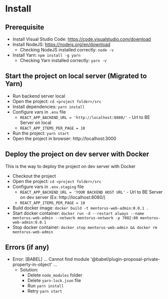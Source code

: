 # Install

## Prerequisite
- Install Visual Studio Code: https://code.visualstudio.com/download
- Install NodeJS: https://nodejs.org/en/download
  - Checking NodeJS installed correctly: `node -v`
- Install Yarn: `npm install -g yarn`
  - Checking Yarn installed correctly: `yarn -v`

## Start the project on local server (Migrated to Yarn)
- Run backend server local
- Open the project: `cd <project folder>/src`
- Install dependencies: `yarn install`
- Configure vars in `.env` file
  - `REACT_APP_BACKEND_URL = 'http://localhost:8080/'` - Url to BE Server on local
  - `REACT_APP_ITEMS_PER_PAGE = 10`
- Run the project: `yarn start`
- Open the project in browser: http://localhost:3000

## Deploy the project on dev server with Docker
This is the way to deploy the project on dev server with Docker

- Checkout the project
- Open the project: `cd <project folder>/src`
- Configure vars in `.env.staging` file
  - `REACT_APP_BACKEND_URL = 'YOUR BACKEND HOST URL'` - Url to BE Server on dev server (Ex: http://localhost:8080/)
  - `REACT_APP_ITEMS_PER_PAGE = 10`
- Build docker image: `docker build -t mentorus-web-admin:0.0.1 .`
- Start docker container: `docker run -d --restart always --name mentorus-web-admin --network mentorus-network -p 7002:80 mentorus-web-admin:0.0.1`
- Stop docker container: `docker stop mentorus-web-admin && docker rm mentorus-web-admin`

## Errors (if any)
- Error: [BABEL] ... Cannot find module '@babel/plugin-proposal-private-property-in-object' ...
  - Solution: 
    - Delete `node_modules` folder
    - Delete `yarn-lock.json` file
    - Run `yarn install`
    - Retry `yarn start`
